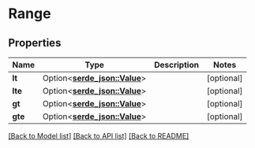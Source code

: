 # Range

## Properties

Name | Type | Description | Notes
------------ | ------------- | ------------- | -------------
**lt** | Option<[**serde_json::Value**](.md)> |  | [optional]
**lte** | Option<[**serde_json::Value**](.md)> |  | [optional]
**gt** | Option<[**serde_json::Value**](.md)> |  | [optional]
**gte** | Option<[**serde_json::Value**](.md)> |  | [optional]

[[Back to Model list]](../README.md#documentation-for-models) [[Back to API list]](../README.md#documentation-for-api-endpoints) [[Back to README]](../README.md)


